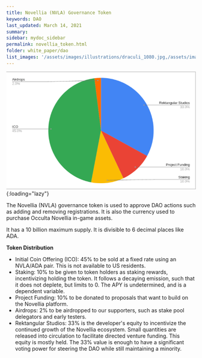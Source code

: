 ```yaml
---
title: Novellia (NVLA) Governance Token
keywords: DAO
last_updated: March 14, 2021
summary: 
sidebar: mydoc_sidebar
permalink: novellia_token.html
folder: white_paper/dao
list_images: '/assets/images/illustrations/draculi_1080.jpg,/assets/images/illustrations/laurence_the_duelist_1080.jpg,/assets/images/illustrations/iscara_the_ten_thousand_guns_1080.jpg,/assets/images/illustrations/alpha_draculi_1080.jpg'
---
```


![Token Distribution](/assets/images/token_distribution.png "Token Distribution"){:loading="lazy"}

The Novellia (NVLA) governance token is used to approve DAO actions such as adding and removing registrations. It is also the currency used to purchase Occulta Novellia in-game assets.

It has a 10 billion maximum supply. It is divisible to 6 decimal places like ADA.

**Token Distribution**
- Initial Coin Offering (ICO): 45% to be sold at a fixed rate using an NVLA/ADA pair. This is not available to US residents.
- Staking: 10% to be given to token holders as staking rewards, incentivizing holding the token. It follows a decaying emission, such that it does not deplete, but limits to 0. The APY is undetermined, and is a dependent variable.
- Project Funding: 10% to be donated to proposals that want to build on the Novellia platform.
- Airdrops: 2% to be airdropped to our supporters, such as stake pool delegators and early testers.
- Rektangular Studios: 33% is the developer's equity to incentivize the continued growth of the Novellia ecosystem. Small quantities are released into circulation to facilitate directed venture funding. This equity is mostly held. The 33% value is enough to have a significant voting power for steering the DAO while still maintaining a minority.
